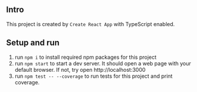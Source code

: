 ## Intro

This project is created by `Create React App` with TypeScript enabled.

## Setup and run

1. run `npm i` to install required npm packages for this project
2. run `npm start` to start a dev server. It should open a web page with your default browser. If not, try open http://localhost:3000
3. run `npm test -- --coverage` to run tests for this project and print coverage.
